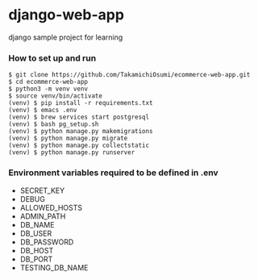 # django-web-app
django sample project for learning


### How to set up and run

```
$ git clone https://github.com/TakamichiOsumi/ecommerce-web-app.git
$ cd ecommerce-web-app
$ python3 -m venv venv
$ source venv/bin/activate
(venv) $ pip install -r requirements.txt
(venv) $ emacs .env
(venv) $ brew services start postgresql
(venv) $ bash pg_setup.sh
(venv) $ python manage.py makemigrations
(venv) $ python manage.py migrate
(venv) $ python manage.py collectstatic
(venv) $ python manage.py runserver
```

### Environment variables required to be defined in .env

* SECRET_KEY
* DEBUG
* ALLOWED_HOSTS
* ADMIN_PATH
* DB_NAME
* DB_USER
* DB_PASSWORD
* DB_HOST
* DB_PORT
* TESTING_DB_NAME
